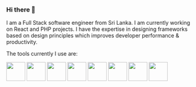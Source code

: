 ### Hi there 👋

I am a Full Stack software engineer from Sri Lanka. I am currently working on React and PHP projects. I have the expertise in designing frameworks based on design principles which improves developer performance & productivity.

The tools currently I use are:

<img src="https://user-images.githubusercontent.com/2134347/195891166-f09e2ec7-4ca9-4867-8bbd-b7b6c5917463.png" height="50">
<img src="https://user-images.githubusercontent.com/2134347/195891567-d935aee6-fa81-4263-a8d6-bca4781031fa.png" height="50">

<img src="https://user-images.githubusercontent.com/2134347/195893338-645fccbf-9d92-45b9-9f5f-83cf962575d3.png" height="50">
<img src="https://user-images.githubusercontent.com/2134347/195894012-595a12b9-2693-495d-954d-ac484d2eb29e.png" height="50">

<img src="https://user-images.githubusercontent.com/2134347/195895793-d1b89530-ad79-4d2c-9f1e-d1f39ddf313e.png" height="50">
<img src="https://user-images.githubusercontent.com/2134347/195895958-7deafdf5-64bc-4bfb-ac4f-89a5a3d7dd93.png" height="50">
<img src="https://user-images.githubusercontent.com/2134347/195897857-edd919da-a6f6-47cb-8e29-60d3d905a858.png" height="50">
<img src="https://user-images.githubusercontent.com/2134347/195901723-9eab9585-e5e5-46fe-81e3-f1cf66fd874c.png" height="50">







<!--
**lakmalp/lakmalp** is a ✨ _special_ ✨ repository because its `README.md` (this file) appears on your GitHub profile.

Here are some ideas to get you started:

- 🔭 I’m currently working on ...
- 🌱 I’m currently learning ...
- 👯 I’m looking to collaborate on ...
- 🤔 I’m looking for help with ...
- 💬 Ask me about ...
- 📫 How to reach me: ...
- 😄 Pronouns: ...
- ⚡ Fun fact: ...
-->
